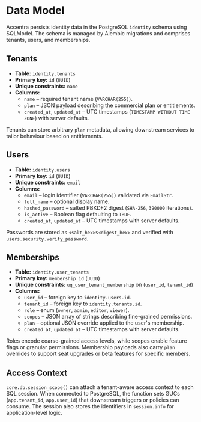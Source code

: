 # Data Model

Accentra persists identity data in the PostgreSQL `identity` schema using SQLModel. The schema is managed by Alembic
migrations and comprises tenants, users, and memberships.

## Tenants

- **Table:** `identity.tenants`
- **Primary key:** `id` (`UUID`)
- **Unique constraints:** `name`
- **Columns:**
  - `name` – required tenant name (`VARCHAR(255)`).
  - `plan` – JSON payload describing the commercial plan or entitlements.
  - `created_at`, `updated_at` – UTC timestamps (`TIMESTAMP WITHOUT TIME ZONE`) with server defaults.

Tenants can store arbitrary `plan` metadata, allowing downstream services to tailor behaviour based on entitlements.

## Users

- **Table:** `identity.users`
- **Primary key:** `id` (`UUID`)
- **Unique constraints:** `email`
- **Columns:**
  - `email` – login identifier (`VARCHAR(255)`) validated via `EmailStr`.
  - `full_name` – optional display name.
  - `hashed_password` – salted PBKDF2 digest (`SHA-256`, `390000` iterations).
  - `is_active` – Boolean flag defaulting to `TRUE`.
  - `created_at`, `updated_at` – UTC timestamps with server defaults.

Passwords are stored as `<salt_hex>$<digest_hex>` and verified with `users.security.verify_password`.

## Memberships

- **Table:** `identity.user_tenants`
- **Primary key:** `membership_id` (`UUID`)
- **Unique constraints:** `uq_user_tenant_membership` on (`user_id`, `tenant_id`)
- **Columns:**
  - `user_id` – foreign key to `identity.users.id`.
  - `tenant_id` – foreign key to `identity.tenants.id`.
  - `role` – enum (`owner`, `admin`, `editor`, `viewer`).
  - `scopes` – JSON array of strings describing fine-grained permissions.
  - `plan` – optional JSON override applied to the user's membership.
  - `created_at`, `updated_at` – UTC timestamps with server defaults.

Roles encode coarse-grained access levels, while scopes enable feature flags or granular permissions. Membership payloads
also carry `plan` overrides to support seat upgrades or beta features for specific members.

## Access Context

`core.db.session_scope()` can attach a tenant-aware access context to each SQL session. When connected to PostgreSQL, the
function sets GUCs (`app.tenant_id`, `app.user_id`) that downstream triggers or policies can consume. The session also
stores the identifiers in `session.info` for application-level logic.
